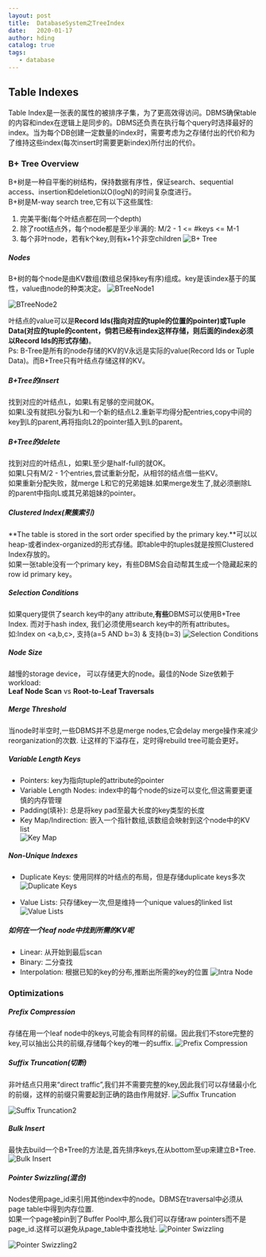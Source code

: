 ```yaml
---
layout: post
title:  DatabaseSystem之TreeIndex
date:   2020-01-17
author: hding
catalog: true
tags:
   - database
---
```

## Table Indexes
Table Index是一张表的属性的被排序子集，为了更高效得访问。DBMS确保table的内容和index在逻辑上是同步的。DBMS还负责在执行每个query时选择最好的index。当为每个DB创建一定数量的index时，需要考虑为之存储付出的代价和为了维持这些index(每次insert时需要更新index)所付出的代价。

### B+ Tree Overview
B+树是一种自平衡的树结构，保持数据有序性，保证search、sequential access、insertion和deletion以O(logN)的时间复杂度进行。  
B+树是M-way search tree,它有以下这些属性:
1. 完美平衡(每个叶结点都在同一个depth)
2. 除了root结点外，每个node都是至少半满的: M/2 - 1 <= #keys <= M-1
3. 每个非叶node，若有k个key,则有k+1个非空children
![B+ Tree](/img/DataBase/BTree.jpeg)

##### Nodes
B+树的每个node是由KV数组(数组总保持key有序)组成。key是该index基于的属性，value由node的种类决定。
![BTreeNode1](/img/DataBase/BTreeNode1.jpeg)

![BTreeNode2](/img/DataBase/BTreeNode2.jpeg)
  
叶结点的value可以是**Record Ids(指向对应的tuple的位置的pointer)**或**Tuple Data(对应的tuple的content，倘若已经有index这样存储，则后面的index必须以Record Ids的形式存储)**。  
Ps: B-Tree是所有的node存储的KV的V永远是实际的value(Record Ids or Tuple Data)。而B+Tree只有叶结点存储这样的KV。

##### B+Tree的insert
找到对应的叶结点L，如果L有足够的空间就OK。  
如果L没有就把L分裂为L和一个新的结点L2.重新平均得分配entries,copy中间的key到L的parent,再将指向L2的pointer插入到L的parent。


##### B+Tree的delete
找到对应的叶结点L，如果L至少是half-full的就OK。  
如果L只有M/2 - 1个entries,尝试重新分配，从相邻的结点借一些KV。  
如果重新分配失败，就merge L和它的兄弟姐妹.如果merge发生了,就必须删除L的parent中指向L或其兄弟姐妹的pointer。


##### Clustered Index(聚簇索引)
**The table is stored in the sort order specified by the primary key.**可以以heap-或者index-organized的形式存储。即table中的tuples就是按照Clustered Index存放的。  
如果一张table没有一个primary key，有些DBMS会自动帮其生成一个隐藏起来的row id primary key。


##### Selection Conditions
如果query提供了search key中的any attribute,**有些**DBMS可以使用B+Tree Index. 而对于hash index, 我们必须使用search key中的所有attributes。  
如:Index on <a,b,c>, 支持(a=5 AND b=3) & 支持(b=3)
![Selection Conditions](/img/DataBase/SelectionConditions.jpeg)

##### Node Size
越慢的storage device， 可以存储更大的node。最佳的Node Size依赖于workload:  
**Leaf Node Scan** vs **Root-to-Leaf Traversals** 

##### Merge Threshold
当node时半空时,一些DBMS并不总是merge nodes,它会delay merge操作来减少reorganization的次数. 让这样的下溢存在，定时得rebuild tree可能会更好。

##### Variable Length Keys
- Pointers: key为指向tuple的attribute的pointer
- Variable Length Nodes: index中的每个node的size可以变化,但这需要更谨慎的内存管理
- Padding(填补): 总是将key pad至最大长度的key类型的长度
- Key Map/Indirection: 嵌入一个指针数组,该数组会映射到这个node中的KV list  
	![Key Map](/img/DataBase/KeyMap.jpeg) 

##### Non-Unique Indexes
- Duplicate Keys: 使用同样的叶结点的布局，但是存储duplicate keys多次
	![Duplicate Keys](/img/DataBase/DuplicateKeys.jpeg)

- Value Lists: 只存储key一次,但是维持一个unique values的linked list
	![Value Lists](/img/DataBase/ValueLists.jpeg)

##### 如何在一个leaf node中找到所需的KV呢
- Linear: 从开始到最后scan
- Binary: 二分查找
- Interpolation: 根据已知的key的分布,推断出所需的key的位置
![Intra Node](/img/DataBase/IntraNode.jpeg)


### Optimizations

##### Prefix Compression
存储在用一个leaf node中的keys,可能会有同样的前缀。因此我们不store完整的key,可以抽出公共的前缀,存储每个key的唯一的suffix.
![Prefix Compression](/img/DataBase/PrefixCompression.jpeg)


##### Suffix Truncation(切断)
非叶结点只用来“direct traffic”,我们并不需要完整的key,因此我们可以存储最小化的前缀，这样的前缀只需要起到正确的路由作用就好.
![Suffix Truncation](/img/DataBase/SuffixTruncation.jpeg)

![Suffix Truncation2](/img/DataBase/SuffixTruncation2.jpeg)


##### Bulk Insert
最快去build一个B+Tree的方法是,首先排序keys,在从bottom至up来建立B+Tree.
![Bulk Insert](/img/DataBase/BulkInsert.jpeg)


##### Pointer Swizzling(混合)
Nodes使用page_id来引用其他index中的node。DBMS在traversal中必须从page table中得到内存位置.  
如果一个page被pin到了Buffer Pool中,那么我们可以存储raw pointers而不是page_id.这样可以避免从page_table中查找地址.
![Pointer Swizzling](/img/DataBase/PointerSwizzling.jpeg)

![Pointer Swizzling2](/img/DataBase/PointerSwizzling2.jpeg)


	













































